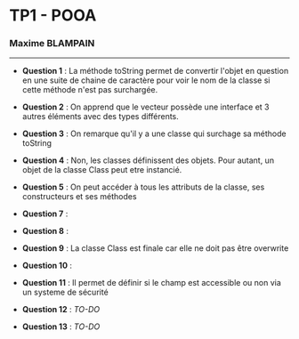 # TP1 - POOA

### Maxime BLAMPAIN

---

- **Question 1** :
    La méthode toString permet de convertir l'objet en question 
    en une suite de chaine de caractère pour voir le nom de la 
    classe si cette méthode n'est pas surchargée.
  

- **Question 2** :
    On apprend que le vecteur possède une interface et 3 autres éléments avec des types différents.
  

- **Question 3** :
    On remarque qu'il y a une classe qui surchage sa méthode toString
  

- **Question 4** :
    Non, les classes définissent des objets. Pour autant, un objet de la classe Class peut etre instancié.

- **Question 5** : 
    On peut accéder à tous les attributs de la classe, ses constructeurs et ses méthodes

  
- **Question 7** :
  

- **Question 8** :


- **Question 9** :
    La classe Class est finale car elle ne doit pas être overwrite


- **Question 10** :
    

- **Question 11** :
    Il permet de définir si le champ est accessible ou non via un systeme de sécurité

  
- **Question 12** : *TO-DO*


- **Question 13** : *TO-DO*
    

